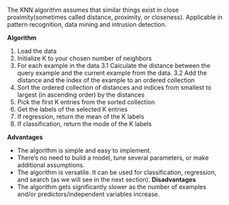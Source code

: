 The KNN algorithm assumes that similar things exist in close proximity(sometimes called distance, proximity, or closeness). Applicable in pattern recognition, data mining and intrusion detection.

**Algorithm**
1. Load the data
2. Initialize K to your chosen number of neighbors
3. For each example in the data
3.1 Calculate the distance between the query example and the current example from the data.
3.2 Add the distance and the index of the example to an ordered collection
4. Sort the ordered collection of distances and indices from smallest to largest (in ascending order) by the distances
5. Pick the first K entries from the sorted collection
6. Get the labels of the selected K entries
7. If regression, return the mean of the K labels
8. If classification, return the mode of the K labels

**Advantages**
- The algorithm is simple and easy to implement.
- There’s no need to build a model, tune several parameters, or make additional assumptions.
- The algorithm is versatile. It can be used for classification, regression, and search (as we will see in the next section).
**Disadvantages**
- The algorithm gets significantly slower as the number of examples and/or predictors/independent variables increase.

